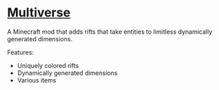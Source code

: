 # [Multiverse](https://www.curseforge.com/minecraft/mc-mods/multiverse)

A Minecraft mod that adds rifts that take entities to limitless dynamically generated dimensions. 

Features: 
* Uniquely colored rifts
* Dynamically generated dimensions
* Various items
